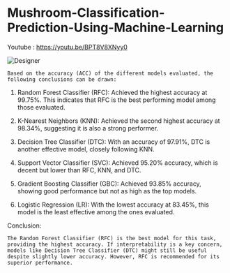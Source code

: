 # Mushroom-Classification-Prediction-Using-Machine-Learning

Youtube : https://youtu.be/BPT8V8XNyy0

![Designer](https://github.com/user-attachments/assets/3b44bcb4-d596-4a8b-91ad-96e7cc9fc981)


    Based on the accuracy (ACC) of the different models evaluated, the following conclusions can be drawn:

1. Random Forest Classifier (RFC): Achieved the highest accuracy at 99.75%. This indicates that RFC is the best performing model among those evaluated.


2. K-Nearest Neighbors (KNN): Achieved the second highest accuracy at 98.34%, suggesting it is also a strong performer.


3. Decision Tree Classifier (DTC): With an accuracy of 97.91%, DTC is another effective model, closely following KNN.


4. Support Vector Classifier (SVC): Achieved 95.20% accuracy, which is decent but lower than RFC, KNN, and DTC.


5. Gradient Boosting Classifier (GBC): Achieved 93.85% accuracy, showing good performance but not as high as the top models.


6. Logistic Regression (LR): With the lowest accuracy at 83.45%, this model is the least effective among the ones evaluated.


Conclusion:

    The Random Forest Classifier (RFC) is the best model for this task, providing the highest accuracy. If interpretability is a key concern, models like Decision Tree Classifier (DTC) might still be useful despite slightly lower accuracy. However, RFC is recommended for its superior performance.
